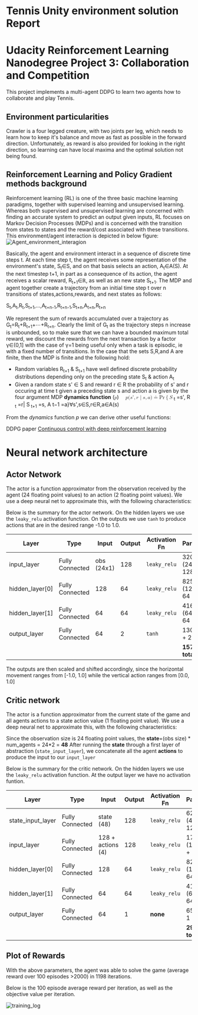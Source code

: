 # Tennis Unity environment solution Report
# Udacity Reinforcement Learning Nanodegree Project 3: Collaboration and Competition

This project implements a multi-agent DDPG to learn two agents how to collaborate and play Tennis.

## Environment particularities

Crawler is a four legged creature, with two joints per leg, which needs to learn how to keep it's balance and move as fast as possible in the forward direction. Unfortunately, as reward is also provided for looking in the right direction, so learning can have local maxima and the optimal solution not being found.

## Reinforcement Learning and Policy Gradient methods background

Reinforcement learning (RL) is one of the three basic machine learning paradigms, together with supervised learning and unsupervised learning. Whereas both supervised and unsupervised learning are concerned with finding an accurate system to predict an output given inputs, RL focuses on Markov Decision Processes (MDPs) and is concerned with the transition from states to states and the reward/cost associated with these transitions.  
This environment/agent interaction is depicted in below figure:
![Agent_environment_interagion](./images/Sutton_agent_environment.png)

Basically, the agent and environment interact in a sequence of discrete time steps t. At each time step t, the agent receives some representation of the environment's state, S<sub>t</sub>&#8712;S, and on that basis selects an action, A<sub>t</sub>&#8712;A(S). At the next timestep t+1, in part as a consequence of its action, the agent receives a scalar reward, R<sub>t+1</sub>&#8712;&#8477;, as well as an new state S<sub>t+1</sub>. The MDP and agent together create a trajectory from an initial time step t over n transitions of states,actions,rewards, and next states as follows:

S<sub>t</sub>,A<sub>t</sub>,R<sub>t</sub>,S<sub>t+1</sub>,…,A<sub>t+n-1</sub>,R<sub>t+n-1</sub>,S<sub>t+n</sub>,A<sub>t+n</sub>,R<sub>t+n</sub>

We represent the sum of rewards accumulated over a trajectory as G<sub>t</sub>=R<sub>t</sub>+R<sub>t+1</sub>+⋯+R<sub>t+n</sub>. Clearly the limit of G<sub>t</sub> as the trajectory steps n increase is unbounded, so to make sure that we can have a bounded maximum total reward, we discount the rewards from the next transaction by a factor &gamma;&#8712;(0,1] with the case of γ=1 being useful only when a task is episodic, ie with a fixed number of transitions.
In the case that the sets S,R,and A are finite, then the MDP is finite and the following hold:
* Random variables R<sub>t+1</sub> & S<sub>t+1</sub> have well defined discrete probability distributions depending only on the preceding state S<sub>t</sub> & action A<sub>t</sub>
* Given a random state s' ∈ S and reward r ∈ R the probability of s' and r occuring at time t given a preceding state s and action a is given by the four argument MDP <strong>dynamics function</strong> (<math xmlns='http://www.w3.org/1998/Math/MathML'> <semantics>  <mi>p</mi><mo>:</mo><mi>S</mi><mo>&#x00D7;</mo><mi>R</mi><mo>&#x00D7;</mo><mi>S</mi><mo>&#x00D7;</mo><mi>A</mi><mo>&#x2192;</mo><mo stretchy='false'>[</mo><mn>0</mn><mo>,</mo><mn>1</mn><mo stretchy='false'>]</mo> </semantics></math>)
&emsp;<math xmlns='http://www.w3.org/1998/Math/MathML'> <semantics>
  <mrow>
   <mi>p</mi><mo stretchy='false'>(</mo><mi>s</mi><mo>&#x0027;</mo><mo>,</mo><mi>r</mi><mo>&#x007C;</mo><mi>s</mi><mo>,</mo><mi>a</mi><mo stretchy='false'>)</mo><mo>&#x2250;</mo><mi>Pr</mi><mo>&#x007B;</mo><msub>
    <mi>S</mi><sub>
    <mi>t</mi></sub>
   </msub>
   <mo>=</mo><mi>s</mi><mo>&#x0027;</mo><mo>,</mo><msub>
    <mi>R</mi><sub>
    <mi>t</mi></sub>
   </msub>
   <mo>=</mo><mi>r</mi><mo>&#x007C;</mo><msub>
    <mi>S</mi><sub>
     <mi>t+1</mi></sub>
   </msub>
   <mo>=</mo><mi>s</mi><mo>,</mo><msub>
    <mi>A</mi>
    <mrow>
     <mi>t</mi><mo>&#x2212;</mo><mn>1</mn></mrow>
   </msub>
   <mo>=</mo><mi>a</mi><mo>&#x007D;</mo><mo>&#x2200;</mo><mi>s</mi><mo>&#x0027;</mo><mo>,</mo><mi>s</mi><mo>&#x2208;</mo><mi>S</mi><mo>,</mo><mi>r</mi><mo>&#x2208;</mo><mi>R</mi><mo>,</mo><mi>a</mi><mo>&#x2208;</mo><mi>A</mi><mo stretchy='false'>(</mo><mi>s</mi><mo stretchy='false'>)</mo></mrow>
 </semantics>
</math>
From the <em>dynamics</em> function <em>p</em> we can derive other useful functions:

DDPG paper [Continuous control with deep reinforcement learning](https://arxiv.org/abs/1509.02971)

# Neural network architecture

## Actor Network
The actor is a function approximator from the observation received by the agent (24 floating point values) to an action (2 floating point values).
We use a deep neural net to approximate this, with the following characteristics:

Below is the summary for the actor network. On the hidden layers we use the `leaky_relu` activation function. On the outputs we use `tanh` to produce actions that are in the desired range -1.0 to 1.0.

| Layer | Type | Input | Output | Activation Fn | Parameters
------------ | ------------- | ------------- | ------------- | ------------- | -------------
input_layer | Fully Connected | obs (24x1) | 128 | `leaky_relu` | 3200 (24x128 + 128 bias)
hidden_layer[0] | Fully Connected | 128 | 64 | `leaky_relu` | 8256 (128x64 + 64 bias)
hidden_layer[1] | Fully Connected | 64 | 64 | `leaky_relu` | 4160 (64x64 + 64 bias)
output_layer | Fully Connected | 64 | 2 | `tanh` | 130 (64x2 + 2 bias)
|||||| **15746 total**

The outputs are then scaled and shifted accordingly, since the horizontal movement ranges from [-1.0, 1.0] while the vertical action ranges from [0.0, 1.0]

## Critic network
The actor is a function approximator from the current state of the game and all agents actions to a state action value (1 floating point value).
We use a deep neural net to approximate this, with the following characteristics:

Since the observation size is 24 floating point values, the **state**=(obs size) * num_agents = 24*2 = **48**
After running the **state** through a first layer of abstraction (`state_input_layer`), we concatenate all the agent **actions** to produce the input to our `input_layer`

Below is the summary for the critic network. On the hidden layers we use the `leaky_relu` activation function. At the output layer we have no activation funtion.

| Layer | Type | Input | Output | Activation Fn | Parameters
------------ | ------------- | ------------- | ------------- | ------------- | -------------
state_input_layer | Fully Connected | state (48) | 128 | `leaky_relu` | 6272 (48x128 + 128 bias)
input_layer | Fully Connected | 128 + actions (4) | 128 | `leaky_relu` | 17024 (132x128 + 128 bias)
hidden_layer[0] | Fully Connected | 128 | 64 | `leaky_relu` | 8256 (128x64 + 64 bias)
hidden_layer[1] | Fully Connected | 64 | 64 | `leaky_relu` | 4160 (64x64 + 64 bias)
output_layer | Fully Connected | 64 | 1 | **none** | 65 (64x1 + 1 bias)
|||||| **29505 total**

## Plot of Rewards
With the above parameters, the agent was able to solve the game (average reward over 100 episodes >2000) in 1198 iterations.


Below is the 100 episode average reward per iteration, as well as the objective value per iteration.

![training_log](./images/return_and_objective_vs_step.png)
